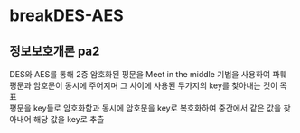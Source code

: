 # breakDES-AES   
정보보호개론 pa2 
---  
DES와 AES를 통해 2중 암호화된 평문을 Meet in the middle 기법을 사용하여 파훼   
평문과 암호문이 동시에 주어지며 그 사이에 사용된 두가지의 key를 찾아내는 것이 목표   
평문을 key들로 암호화함과 동시에 암호문을 key로 복호화하여 중간에서 같은 값을 찾아내어 해당 값을 key로 추출   

